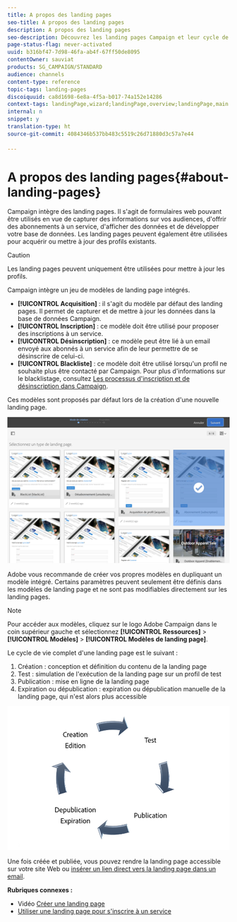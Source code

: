 ```yaml
---
title: A propos des landing pages
seo-title: A propos des landing pages
description: A propos des landing pages
seo-description: Découvrez les landing pages Campaign et leur cycle de vie.
page-status-flag: never-activated
uuid: b316bf47-7d98-46fa-ab4f-67ff50de8095
contentOwner: sauviat
products: SG_CAMPAIGN/STANDARD
audience: channels
content-type: reference
topic-tags: landing-pages
discoiquuid: ca8d1698-6e8a-4f5a-b017-74a152e14286
context-tags: landingPage,wizard;landingPage,overview;landingPage,main
internal: n
snippet: y
translation-type: ht
source-git-commit: 4084346b537bb483c5519c26d71880d3c57a7e44

---
```



# A propos des landing pages{#about-landing-pages}

Campaign intègre des landing pages. Il s'agit de formulaires web pouvant être utilisés en vue de capturer des informations sur vos audiences, d'offrir des abonnements à un service, d'afficher des données et de développer votre base de données. Les landing pages peuvent également être utilisées pour acquérir ou mettre à jour des profils existants.

>[!CAUTION]
>
>Les landing pages peuvent uniquement être utilisées pour mettre à jour les profils.

Campaign intègre un jeu de modèles de landing page intégrés.

* **[!UICONTROL Acquisition]** : il s'agit du modèle par défaut des landing pages. Il permet de capturer et de mettre à jour les données dans la base de données Campaign.
* **[!UICONTROL Inscription]** : ce modèle doit être utilisé pour proposer des inscriptions à un service.
* **[!UICONTROL Désinscription]** : ce modèle peut être lié à un email envoyé aux abonnés à un service afin de leur permettre de se désinscrire de celui-ci.
* **[!UICONTROL Blackliste]** : ce modèle doit être utilisé lorsqu'un profil ne souhaite plus être contacté par Campaign. Pour plus d'informations sur le blacklistage, consultez [Les processus d'inscription et de désinscription dans Campaign](../../audiences/using/about-opt-in-and-opt-out-in-campaign.md).

Ces modèles sont proposés par défaut lors de la création d'une nouvelle landing page.

![](assets/lp_creation_1.png)

Adobe vous recommande de créer vos propres modèles en dupliquant un modèle intégré. Certains paramètres peuvent seulement être définis dans les modèles de landing page et ne sont pas modifiables directement sur les landing pages.

>[!NOTE]
>
>Pour accéder aux modèles, cliquez sur le logo Adobe Campaign dans le coin supérieur gauche et sélectionnez **[!UICONTROL Ressources]** &gt; **[!UICONTROL Modèles]** &gt; **[!UICONTROL Modèles de landing page]**.

Le cycle de vie complet d'une landing page est le suivant :

1. Création : conception et définition du contenu de la landing page
1. Test : simulation de l'exécution de la landing page sur un profil de test
1. Publication : mise en ligne de la landing page
1. Expiration ou dépublication : expiration ou dépublication manuelle de la landing page, qui n'est alors plus accessible

![](assets/lp_livecycle.png)

Une fois créée et publiée, vous pouvez rendre la landing page accessible sur votre site Web ou [insérer un lien direct vers la landing page dans un email](../../designing/using/links.md#inserting-a-link).

**Rubriques connexes :**

* Vidéo [Créer une landing page](https://helpx.adobe.com/fr/campaign/kt/acs/using/acs-create-edit-landing-page-feature-video-use.html)
* [Utiliser une landing page pour s'inscrire à un service](../../audiences/using/creating-a-service.md)